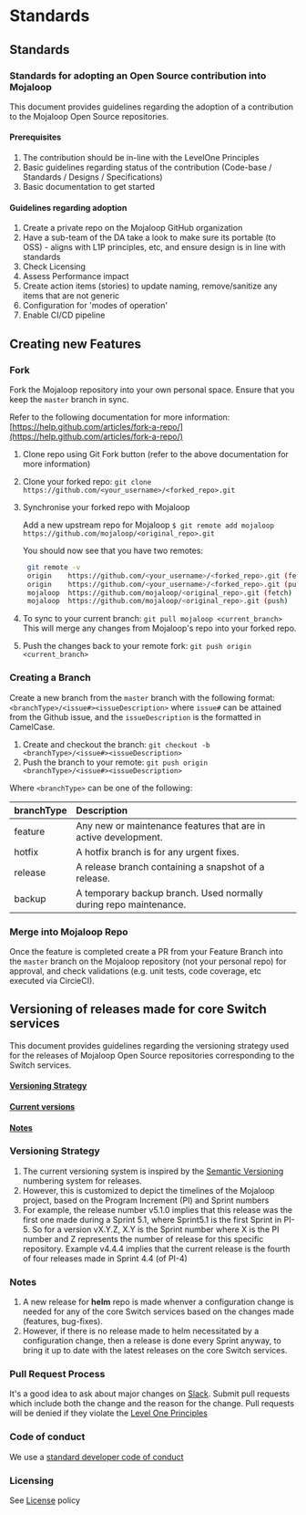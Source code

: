 # Standards

## Standards

### Standards for adopting an Open Source contribution into Mojaloop

This document provides guidelines regarding the adoption of a contribution to the Mojaloop Open Source repositories.

#### Prerequisites

1. The contribution should be in-line with the LevelOne Principles
2. Basic guidelines regarding status of the contribution \(Code-base / Standards / Designs / Specifications\)
3. Basic documentation to get started

#### Guidelines regarding adoption

1. Create a private repo on the Mojaloop GitHub organization
2. Have a sub-team of the DA take a look to make sure its portable \(to OSS\) - aligns with L1P principles, etc, and ensure design is in line with standards
3. Check Licensing
4. Assess Performance impact
5. Create action items \(stories\) to update naming, remove/sanitize any items that are not generic
6. Configuration for 'modes of operation'
7. Enable CI/CD pipeline

## Creating new Features

### Fork

Fork the Mojaloop repository into your own personal space. Ensure that you keep the `master` branch in sync.

Refer to the following documentation for more information: [https://help.github.com/articles/fork-a-repo/](https://help.github.com/articles/fork-a-repo/)

1. Clone repo using Git Fork button \(refer to the above documentation for more information\)
2. Clone your forked repo: `git clone https://github.com/<your_username>/<forked_repo>.git`
3. Synchronise your forked repo with Mojaloop

   Add a new upstream repo for Mojaloop `$ git remote add mojaloop https://github.com/mojaloop/<original_repo>.git`

   You should now see that you have two remotes:

   ```bash
    git remote -v
    origin    https://github.com/<your_username>/<forked_repo>.git (fetch)
    origin    https://github.com/<your_username>/<forked_repo>.git (push)
    mojaloop  https://github.com/mojaloop/<original_repo>.git (fetch)
    mojaloop  https://github.com/mojaloop/<original_repo>.git (push)
   ```

4. To sync to your current branch: `git pull mojaloop <current_branch>` This will merge any changes from Mojaloop's repo into your forked repo.
5. Push the changes back to your remote fork: `git push origin <current_branch>`

### Creating a Branch

Create a new branch from the `master` branch with the following format: `<branchType>/<issue#><issueDescription>` where `issue#` can be attained from the Github issue, and the `issueDescription` is the formatted in CamelCase.

1. Create and checkout the branch: `git checkout -b <branchType>/<issue#><issueDescription>` 
2. Push the branch to your remote: `git push origin <branchType>/<issue#><issueDescription>`

Where `<branchType>` can be one of the following:

| branchType | Description |
| :--- | :--- |
| feature | Any new or maintenance features that are in active development. |
| hotfix | A hotfix branch is for any urgent fixes. |
| release | A release branch containing a snapshot of a release. |
| backup | A temporary backup branch. Used normally during repo maintenance. |

### Merge into Mojaloop Repo

Once the feature is completed create a PR from your Feature Branch into the `master` branch on the Mojaloop repository \(not your personal repo\) for approval, and check validations \(e.g. unit tests, code coverage, etc executed via CircieCI\).

## Versioning of releases made for core Switch services

This document provides guidelines regarding the versioning strategy used for the releases of Mojaloop Open Source repositories corresponding to the Switch services.

#### [Versioning Strategy](standards.md#versioning-strategy)

#### [Current versions](standards.md#current-version)

#### [Notes](standards.md#notes)

### Versioning Strategy

1. The current versioning system is inspired by the [Semantic Versioning](https://semver.org/) numbering system for releases.
2. However, this is customized to depict the timelines of the Mojaloop project, based on the Program Increment \(PI\) and Sprint numbers
3. For example, the release number v5.1.0 implies that this release was the first one made during a Sprint 5.1, where Sprint5.1 is the first Sprint in PI-5. So for a version vX.Y.Z, X.Y is the Sprint number where X is the PI number and Z represents the number of release for this specific repository. Example v4.4.4 implies that the current release is the fourth of four releases made in Sprint 4.4 \(of PI-4\)

### Notes

1. A new release for **helm** repo is made whenver a configuration change is needed for any of the core Switch services based on the changes made \(features, bug-fixes\).
2. However, if there is no release made to helm necessitated by a configuration change, then a release is done every Sprint anyway, to bring it up to date with the latest releases on the core Switch services.

### Pull Request Process

It's a good idea to ask about major changes on [Slack](https://mojaloop.slack.com). Submit pull requests which include both the change and the reason for the change. Pull requests will be denied if they violate the [Level One Principles](https://leveloneproject.org/wp-content/uploads/2016/03/L1P_Level-One-Principles-and-Perspective.pdf)

### Code of conduct 

We use a [standard developer code of conduct](https://www.contributor-covenant.org/version/1/4/code-of-conduct.html)

### Licensing

See [License](https://github.com/mojaloop/mojaloop/blob/master/contribute/License.md) policy

## 

